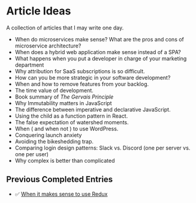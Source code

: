 # Article Ideas

A collection of articles that I may write one day.

* When do microservices make sense? What are the pros and cons of microservice architecture?
* When does a hybrid web application make sense instead of a SPA? 
* What happens when you put a developer in charge of your marketing department
* Why attribution for SaaS subscriptions is so difficult.
* How can you be more strategic in your software development? 
* When and how to remove features from your backlog.
* The time value of development. 
* Book summary of _The Gervais Principle_
* Why Immutability matters in JavaScript
* The difference between imperative and declarative JavaScript. 
* Using the child as a function pattern in React. 
* The false expectation of watershed moments.
* When ( and when not ) to use WordPress.
* Conquering launch anxiety
* Avoiding the bikeshedding trap.
* Comparing login design patterns: Slack vs. Discord (one per server vs. one per user)
* Why complex is better than complicated

## Previous Completed Entries
* ✅ [When it makes sense to use Redux](https://www.peanutbutterjavascript.com/posts/when-to-use-redux)
